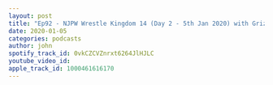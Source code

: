 ```yaml
---
layout: post
title: "Ep92 - NJPW Wrestle Kingdom 14 (Day 2 - 5th Jan 2020) with Griz"
date: 2020-01-05
categories: podcasts
author: john
spotify_track_id: 0vkCZCVZnrxt6264JlHJLC
youtube_video_id: 
apple_track_id: 1000461616170
---
```


